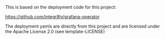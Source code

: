 This is based on the deployment code for this project:

https://github.com/integr8ly/grafana-operator

The deployment yamls are directly from this project and are licensed under the Apache License 2.0 (see template-LICENSE)